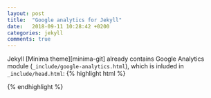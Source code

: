 ```yaml
---
layout: post
title:  "Google analytics for Jekyll"
date:   2018-09-11 10:28:42 +0200
categories: jekyll
comments: true
---
```


Jekyll [Minima theme][minima-git] already contains Google Analytics module (`_include/google-analytics.html`), which is inluded in `_include/head.html`:
{% highlight html %}
<script>
if(!(window.doNotTrack === "1" || navigator.doNotTrack === "1" || navigator.doNotTrack === "yes" || navigator.msDoNotTrack === "1")) {
  (function(i,s,o,g,r,a,m){i['GoogleAnalyticsObject']=r;i[r]=i[r]||function(){
  (i[r].q=i[r].q||[]).push(arguments)},i[r].l=1*new Date();a=s.createElement(o),
  m=s.getElementsByTagName(o)[0];a.async=1;a.src=g;m.parentNode.insertBefore(a,m)
  })(window,document,'script','https://www.google-analytics.com/analytics.js','ga');

  ga('create', '{{ site.google_analytics }}', 'auto');
  ga('send', 'pageview');
}
</script>
{% endhighlight %}
